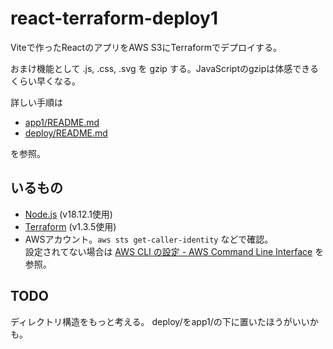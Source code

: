 # react-terraform-deploy1

Viteで作ったReactのアプリをAWS S3にTerraformでデプロイする。

おまけ機能として
.js, .css, .svg を gzip する。JavaScriptのgzipは体感できるくらい早くなる。

詳しい手順は 
- [app1/README.md](app1/README.md)
- [deploy/README.md](deploy/README.md)

を参照。

## いるもの

- [Node.js](https://nodejs.org/) (v18.12.1使用)
- [Terraform](https://www.terraform.io/) (v1.3.5使用)
- AWSアカウント。`aws sts get-caller-identity` などで確認。<br>設定されてない場合は [AWS CLI の設定 - AWS Command Line Interface](https://docs.aws.amazon.com/ja_jp/cli/latest/userguide/cli-chap-configure.html) を参照。


## TODO

ディレクトリ構造をもっと考える。
deploy/をapp1/の下に置いたほうがいいかも。

